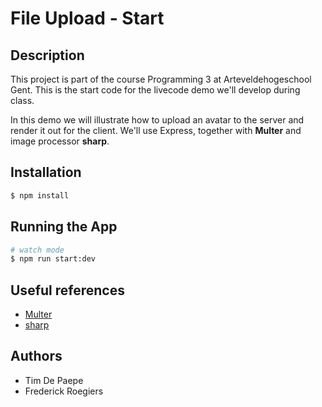 # File Upload - Start

## Description
This project is part of the course Programming 3 at Arteveldehogeschool Gent. This is the start code for the livecode demo we'll develop during class.

In this demo we will illustrate how to upload an avatar to the server and render it out for the client. We'll use Express, together with **Multer** and image processor **sharp**.

## Installation

```bash
$ npm install
```

## Running the App

```bash
# watch mode
$ npm run start:dev
```

## Useful references
- [Multer](http://expressjs.com/en/resources/middleware/multer.html)
- [sharp](https://sharp.pixelplumbing.com/)

## Authors
- Tim De Paepe
- Frederick Roegiers